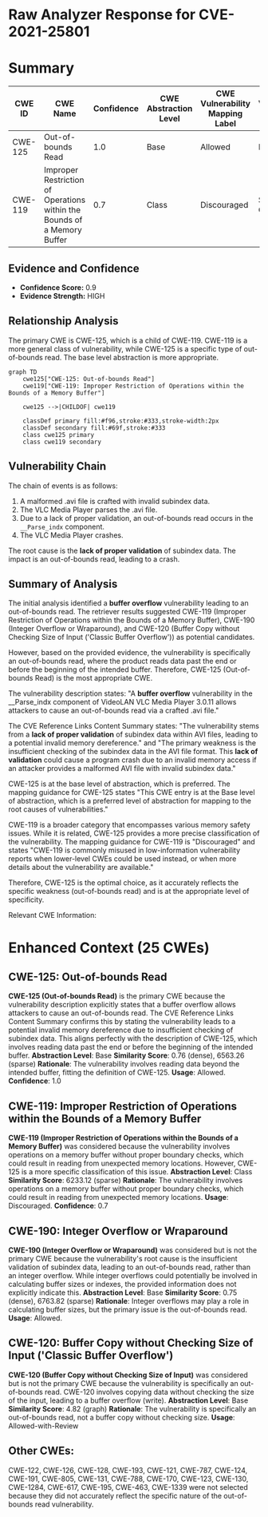 # Raw Analyzer Response for CVE-2021-25801

# Summary
| CWE ID | CWE Name | Confidence | CWE Abstraction Level | CWE Vulnerability Mapping Label | CWE-Vulnerability Mapping Notes |
|---|---|---|---|---|---|
| CWE-125 | Out-of-bounds Read | 1.0 | Base | Allowed | Primary CWE |
| CWE-119 | Improper Restriction of Operations within the Bounds of a Memory Buffer | 0.7 | Class | Discouraged | Secondary Candidate |

## Evidence and Confidence

*   **Confidence Score:** 0.9
*   **Evidence Strength:** HIGH

## Relationship Analysis
The primary CWE is CWE-125, which is a child of CWE-119. CWE-119 is a more general class of vulnerability, while CWE-125 is a specific type of out-of-bounds read. The base level abstraction is more appropriate.

```mermaid
graph TD
    cwe125["CWE-125: Out-of-bounds Read"]
    cwe119["CWE-119: Improper Restriction of Operations within the Bounds of a Memory Buffer"]
    
    cwe125 -->|CHILDOF| cwe119
    
    classDef primary fill:#f96,stroke:#333,stroke-width:2px
    classDef secondary fill:#69f,stroke:#333
    class cwe125 primary
    class cwe119 secondary
```

## Vulnerability Chain
The chain of events is as follows:
1.  A malformed .avi file is crafted with invalid subindex data.
2.  The VLC Media Player parses the .avi file.
3.  Due to a lack of proper validation, an out-of-bounds read occurs in the `__Parse_indx` component.
4.  The VLC Media Player crashes.

The root cause is the **lack of proper validation** of subindex data. The impact is an out-of-bounds read, leading to a crash.

## Summary of Analysis
The initial analysis identified a **buffer overflow** vulnerability leading to an out-of-bounds read. The retriever results suggested CWE-119 (Improper Restriction of Operations within the Bounds of a Memory Buffer), CWE-190 (Integer Overflow or Wraparound), and CWE-120 (Buffer Copy without Checking Size of Input ('Classic Buffer Overflow')) as potential candidates.

However, based on the provided evidence, the vulnerability is specifically an out-of-bounds read, where the product reads data past the end or before the beginning of the intended buffer. Therefore, CWE-125 (Out-of-bounds Read) is the most appropriate CWE.

The vulnerability description states: "A **buffer overflow** vulnerability in the __Parse_indx component of VideoLAN VLC Media Player 3.0.11 allows attackers to cause an out-of-bounds read via a crafted .avi file."

The CVE Reference Links Content Summary states: "The vulnerability stems from a **lack of proper validation** of subindex data within AVI files, leading to a potential invalid memory dereference." and "The primary weakness is the insufficient checking of the subindex data in the AVI file format. This **lack of validation** could cause a program crash due to an invalid memory access if an attacker provides a malformed AVI file with invalid subindex data."

CWE-125 is at the base level of abstraction, which is preferred. The mapping guidance for CWE-125 states "This CWE entry is at the Base level of abstraction, which is a preferred level of abstraction for mapping to the root causes of vulnerabilities."

CWE-119 is a broader category that encompasses various memory safety issues. While it is related, CWE-125 provides a more precise classification of the vulnerability. The mapping guidance for CWE-119 is "Discouraged" and states "CWE-119 is commonly misused in low-information vulnerability reports when lower-level CWEs could be used instead, or when more details about the vulnerability are available."

Therefore, CWE-125 is the optimal choice, as it accurately reflects the specific weakness (out-of-bounds read) and is at the appropriate level of specificity.

Relevant CWE Information:

# Enhanced Context (25 CWEs)

## CWE-125: Out-of-bounds Read
**CWE-125 (Out-of-bounds Read)** is the primary CWE because the vulnerability description explicitly states that a buffer overflow allows attackers to cause an out-of-bounds read. The CVE Reference Links Content Summary confirms this by stating the vulnerability leads to a potential invalid memory dereference due to insufficient checking of subindex data. This aligns perfectly with the description of CWE-125, which involves reading data past the end or before the beginning of the intended buffer.
**Abstraction Level**: Base
**Similarity Score**: 0.76 (dense), 6563.26 (sparse)
**Rationale**: The vulnerability involves reading data beyond the intended buffer, fitting the definition of CWE-125.
**Usage**: Allowed.
**Confidence**: 1.0

## CWE-119: Improper Restriction of Operations within the Bounds of a Memory Buffer
**CWE-119 (Improper Restriction of Operations within the Bounds of a Memory Buffer)** was considered because the vulnerability involves operations on a memory buffer without proper boundary checks, which could result in reading from unexpected memory locations. However, CWE-125 is a more specific classification of this issue.
**Abstraction Level**: Class
**Similarity Score**: 6233.12 (sparse)
**Rationale**: The vulnerability involves operations on a memory buffer without proper boundary checks, which could result in reading from unexpected memory locations.
**Usage**: Discouraged.
**Confidence**: 0.7

## CWE-190: Integer Overflow or Wraparound
**CWE-190 (Integer Overflow or Wraparound)** was considered but is not the primary CWE because the vulnerability's root cause is the insufficient validation of subindex data, leading to an out-of-bounds read, rather than an integer overflow. While integer overflows could potentially be involved in calculating buffer sizes or indexes, the provided information does not explicitly indicate this.
**Abstraction Level**: Base
**Similarity Score**: 0.75 (dense), 6763.82 (sparse)
**Rationale**: Integer overflows may play a role in calculating buffer sizes, but the primary issue is the out-of-bounds read.
**Usage**: Allowed.

## CWE-120: Buffer Copy without Checking Size of Input ('Classic Buffer Overflow')
**CWE-120 (Buffer Copy without Checking Size of Input)** was considered but is not the primary CWE because the vulnerability is specifically an out-of-bounds read. CWE-120 involves copying data without checking the size of the input, leading to a buffer overflow (write).
**Abstraction Level**: Base
**Similarity Score**: 4.82 (graph)
**Rationale**: The vulnerability is specifically an out-of-bounds read, not a buffer copy without checking size.
**Usage**: Allowed-with-Review

## Other CWEs:
CWE-122, CWE-126, CWE-128, CWE-193, CWE-121, CWE-787, CWE-124, CWE-191, CWE-805, CWE-131, CWE-788, CWE-170, CWE-123, CWE-130, CWE-1284, CWE-617, CWE-195, CWE-463, CWE-1339 were not selected because they did not accurately reflect the specific nature of the out-of-bounds read vulnerability.